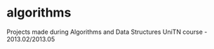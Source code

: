 algorithms
==========

Projects made during Algorithms and Data Structures UniTN course - 2013.02/2013.05
